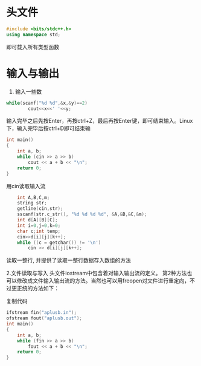 头文件
=====
```C++
#include <bits/stdc++.h>
using namespace std;
```  
即可载入所有类型函数

输入与输出
=========
1. 输入一些数
```C++
while(scanf("%d %d",&x,&y)==2)
		cout<<x<<' '<<y;
```  
输入完毕之后先按Enter，再按ctrl+Z，最后再按Enter键，即可结束输入。Linux下，输入完毕后按ctrl+D即可结束输

```C++
int main()
{
    int a, b;
    while (cin >> a >> b)
        cout << a + b << "\n";
    return 0;
}  
```  
用cin读取输入流

```C++
    int A,B,C,m;
    string str;
    getline(cin,str);
    sscanf(str.c_str(), "%d %d %d %d", &A,&B,&C,&m);
    int d[A][B][C];
    int i=0,j=0,k=0;
    char c;int temp;
    cin>>d[i][j][k++];
    while ((c = getchar()) != '\n')
        cin >> d[i][j][k++];
```
读取一整行, 并提供了读取一整行数据存入数组的方法


2.文件读取与写入
头文件iostream中包含着对输入输出流的定义。
第2种方法也可以修改成文件输入输出流的方法。当然也可以用freopen对文件进行重定向，不过更正统的方法如下：

复制代码
```C++
ifstream fin("aplusb.in");
ofstream fout("aplusb.out");
int main()
{
    int a, b;
    while (fin >> a >> b)
        fout << a + b << "\n";
    return 0;
}
```
